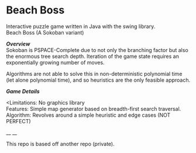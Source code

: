 # Beach Boss


Interactive puzzle game written in Java with the swing library.</br>
Beach Boss (A Sokoban variant)</p>

***Overview***</br>
Sokoban is PSPACE-Complete due to not only the branching factor but also the enormous tree search depth. Iteration of the game state requires an exponentially growing number of moves.</br>

Algorithms are not able to solve this in non-deterministic polynomial time (let alone polynomial time), and so heuristics are the only feasible approach.</br>


***Game Details***</p>
<Limitations: No graphics library</br>
Features: Simple map generator based on breadth-first search traversal.</br>
Algorithm: Revolves around a simple heuristic and edge cases (NOT PERFECT)


__
__

This repo is based off another repo (private).
